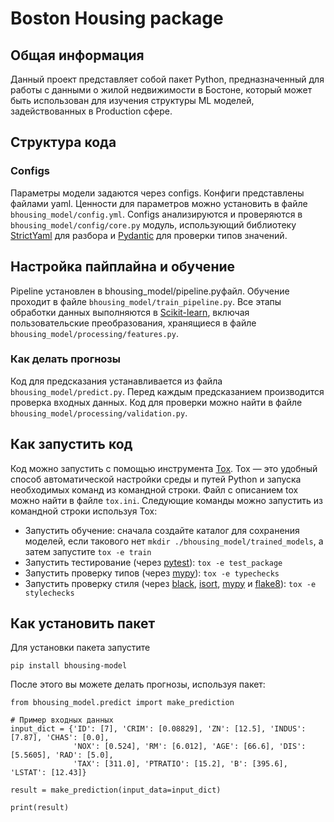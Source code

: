 # Boston Housing package

## Общая информация

Данный проект представляет собой пакет Python, предназначенный для работы с данными о жилой недвижимости в Бостоне, который может быть использован для изучения структуры ML моделей, задействованных в Production сфере.

## Структура кода 
### Configs

Параметры модели задаются через configs. Конфиги представлены файлами yaml. Ценности для параметров можно установить в файле `bhousing_model/config.yml`. Configs анализируются и проверяются в `bhousing_model/config/core.py` модуль, использующий библиотеку [StrictYaml](https://github.com/crdoconnor/strictyaml) для разбора и [Pydantic](https://pydantic-docs.helpmanual.io/) для проверки типов значений. 

## Настройка пайплайна и обучение

Pipeline установлен в bhousing_model/pipeline.pyфайл. Обучение проходит в файле `bhousing_model/train_pipeline.py`. Все этапы обработки данных выполняются в [Scikit-learn](https://scikit-learn.org/stable/), включая пользовательские преобразования, хранящиеся в файле `bhousing_model/processing/features.py`. 


### Как делать прогнозы

Код для предсказания устанавливается из файла `bhousing_model/predict.py`. Перед каждым предсказанием производится проверка входных данных. Код для проверки можно найти в файле `bhousing_model/processing/validation.py`. 


## Как запустить код 

Код можно запустить с помощью инструмента [Tox](https://pypi.org/project/tox/). Tox — это удобный способ автоматической настройки среды и путей Python и запуска необходимых команд из командной строки. Файл с описанием tox можно найти в файле `tox.ini`. Следующие команды можно запустить из командной строки используя Tox:

* Запустить обучение: сначала создайте каталог для сохранения моделей, если такового нет `mkdir ./bhousing_model/trained_models`, а затем запустите `tox -e train`
* Запустить тестирование (через [pytest](https://docs.pytest.org/en/6.2.x/)): `tox -e test_package`
* Запустить проверку типов (через [mypy](https://mypy.readthedocs.io/en/stable/)): `tox -e typechecks`
* Запустить проверку стиля (через [black](https://github.com/psf/black), [isort](https://github.com/PyCQA/isort), [mypy](https://mypy.readthedocs.io/en/stable/)
и [flake8](https://pypi.org/project/flake8/)): `tox -e stylechecks`

## Как установить пакет

Для установки пакета запустите 

```
pip install bhousing-model
```

После этого вы можете делать прогнозы, используя пакет: 

```
from bhousing_model.predict import make_prediction

# Пример входных данных
input_dict = {'ID': [7], 'CRIM': [0.08829], 'ZN': [12.5], 'INDUS': [7.87], 'CHAS': [0.0], 
              'NOX': [0.524], 'RM': [6.012], 'AGE': [66.6], 'DIS': [5.5605], 'RAD': [5.0], 
              'TAX': [311.0], 'PTRATIO': [15.2], 'B': [395.6], 'LSTAT': [12.43]}

result = make_prediction(input_data=input_dict)

print(result)
```
